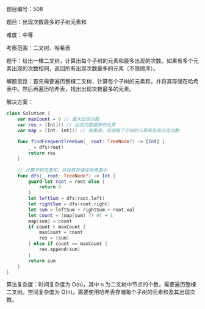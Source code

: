 题目编号：508

题目：出现次数最多的子树元素和

难度：中等

考察范围：二叉树、哈希表

题干：给出一棵二叉树，计算出每个子树的元素和最多出现的次数。如果有多个元素出现的次数相同，返回所有出现次数最多的元素（不限顺序）。

解题思路：首先需要遍历整棵二叉树，计算每个子树的元素和，并将其存储在哈希表中。然后再遍历哈希表，找出出现次数最多的元素。

解决方案：

```swift
class Solution {
    var maxCount = 0 // 最大出现次数
    var res = [Int]() // 出现次数最多的元素
    var map = [Int: Int]() // 哈希表，存储每个子树的元素和及其出现次数
    
    func findFrequentTreeSum(_ root: TreeNode?) -> [Int] {
        _ = dfs(root)
        return res
    }
    
    // 计算子树元素和，并将其存储在哈希表中
    func dfs(_ root: TreeNode?) -> Int {
        guard let root = root else {
            return 0
        }
        let leftSum = dfs(root.left)
        let rightSum = dfs(root.right)
        let sum = leftSum + rightSum + root.val
        let count = (map[sum] ?? 0) + 1
        map[sum] = count
        if count > maxCount {
            maxCount = count
            res = [sum]
        } else if count == maxCount {
            res.append(sum)
        }
        return sum
    }
}
```

算法复杂度：时间复杂度为 O(n)，其中 n 为二叉树中节点的个数，需要遍历整棵二叉树。空间复杂度为 O(n)，需要使用哈希表存储每个子树的元素和及其出现次数。